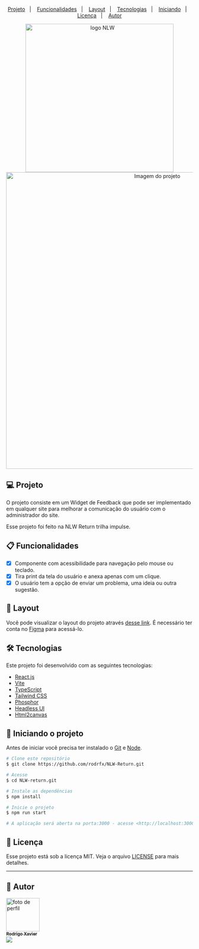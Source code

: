 <p align="center">
  <a href="#-projeto">Projeto</a>&nbsp;&nbsp;&nbsp;|&nbsp;&nbsp;&nbsp;
  <a href="#clipboard-funcionalidades">Funcionalidades</a>&nbsp;&nbsp;&nbsp;|&nbsp;&nbsp;&nbsp;
  <a href="#-layout">Layout</a>&nbsp;&nbsp;&nbsp;|&nbsp;&nbsp;&nbsp;
  <a href="#-tecnologias">Tecnologias</a>&nbsp;&nbsp;&nbsp;|&nbsp;&nbsp;&nbsp;
  <a href="#checkered_flag-iniciando-o-projeto"">Iniciando</a>&nbsp;&nbsp;&nbsp;|&nbsp;&nbsp;&nbsp;
  <a href="#-licença">Licença</a>&nbsp;&nbsp;&nbsp;|&nbsp;&nbsp;&nbsp;
  <a href="#man-autor">Autor</a>
</p>

<div align="center"><img width="400" src="https://user-images.githubusercontent.com/68661446/167944252-d7a534dc-4edc-4bf7-b77b-8f0b1a20a77d.svg" alt="logo NLW"></div>
<div align="center"><img width="800" src="https://user-images.githubusercontent.com/68661446/167944796-7d3e702d-934d-46a2-96b5-dc87772bf2c5.png" alt="Imagem do projeto"></div>

## 💻 Projeto

<p> O projeto consiste em um Widget de Feedback que pode ser implementado em qualquer site para melhorar a comunicação do usuário com o administrador do site.</p>
<p> Esse projeto foi feito na NLW Return trilha impulse. </p>

## :clipboard: Funcionalidades
- [x] Componente com acessibilidade para navegação pelo mouse ou teclado.
- [x] Tira print da tela do usuário e anexa apenas com um clique.
- [x] O usuário tem a opção de enviar um problema, uma ideia ou outra sugestão.

## 🔖 Layout

Você pode visualizar o layout do projeto através [desse link](https://www.figma.com/file/Rh8kLXgEbMIlTA5DV6TaoF/Feedback-Widget-(Community)?node-id=10%3A1722). É necessário ter conta no [Figma](https://figma.com) para acessá-lo.

## 🛠 Tecnologias

Este projeto foi desenvolvido com as seguintes tecnologias:
- [React.js](https://pt-br.reactjs.org/)
- [Vite](https://vitejs.dev/)
- [TypeScript](https://www.typescriptlang.org/)
- [Tailwind CSS](https://tailwindcss.com/)
- [Phosphor](https://phosphoricons.com/)
- [Headless UI](https://headlessui.dev/)
- [Html2canvas](https://html2canvas.hertzen.com/)

## :checkered_flag: Iniciando o projeto
Antes de iniciar você precisa ter instalado o [Git](https://git-scm.com) e [Node](https://nodejs.org/en/).

```bash
# Clone este repositório
$ git clone https://github.com/rodrfx/NLW-Return.git

# Acesse
$ cd NLW-return.git

# Instale as dependências
$ npm install

# Inicie o projeto
$ npm run start

# A aplicação será aberta na porta:3000 - acesse <http://localhost:3000>
```

## 📝 Licença

Esse projeto está sob a licença MIT. Veja o arquivo [LICENSE](https://opensource.org/licenses/MIT) para mais detalhes.

---

## :man: Autor

<a href="https://github.com/rodrfx">
 <img src="https://avatars.githubusercontent.com/u/68661446?v=4" width="90px;" alt="foto de perfil"/>
 <br />
 <sub><b>Rodrigo Xavier</b></sub>
</a>
                                                                                                   
<div> 
  <a href="https://www.linkedin.com/in/rodrfx" target="_blank"><img src="https://img.shields.io/badge/-LinkedIn-%230077B5?style=for-the-badge&logo=linkedin&logoColor=white" target="_blank"></a> 
</div>

